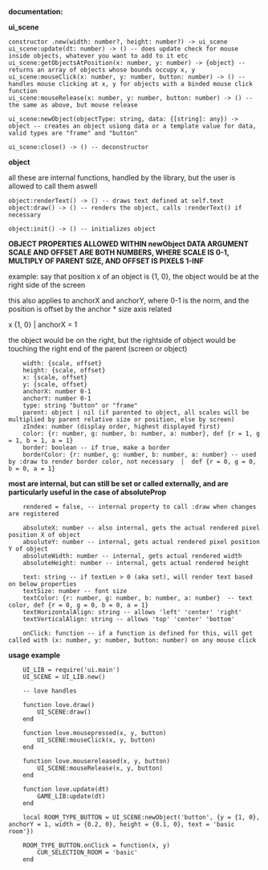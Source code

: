 **documentation:**


**ui_scene**

    constructor .new(width: number?, height: number?) -> ui_scene
    ui_scene:update(dt: number) -> () -- does update check for mouse inside objects, whatever you want to add to it etc
    ui_scene:getObjectsAtPosition(x: number, y: number) -> {object} -- returns an array of objects whose bounds occupy x, y
    ui_scene:mouseClick(x: number, y: number, button: number) -> () -- handles mouse clicking at x, y for objects with a binded mouse click function
    ui_scene:mouseRelease(x: number, y: number, button: number) -> () -- the same as above, but mouse release

    ui_scene:newObject(objectType: string, data: {[string]: any}) -> object -- creates an object usiong data or a template value for data, valid types are "frame" and "button"

    ui_scene:close() -> () -- deconstructor

**object**

all these are internal functions, handled by the library, but the user is allowed to call them aswell

    object:renderText() -> () -- draws text defined at self.text
    object:draw() -> () -- renders the object, calls :renderText() if necessary

    object:init() -> () -- initializes object


**OBJECT PROPERTIES ALLOWED WITHIN newObject DATA ARGUMENT**
**SCALE AND OFFSET ARE BOTH NUMBERS, WHERE SCALE IS 0-1, MULTIPLY OF PARENT SIZE, AND OFFSET IS PIXELS 1-INF**

example: say that position x of an object is {1, 0}, the object would be at the right side of the screen

this also applies to anchorX and anchorY, where 0-1 is the norm, and the position is offset by the anchor * size axis related

x {1, 0} | anchorX = 1

the object would be on the right, but the rightside of object would be touching the right end of the parent (screen or object)

    
        width: {scale, offset}
        height: {scale, offset}
        x: {scale, offset}
        y: {scale, offset}
        anchorX: number 0-1
        anchorY: number 0-1
        type: string "button" or "frame"
        parent: object | nil (if parented to object, all scales will be multiplied by parent relative size or position, else by screen)
        zIndex: number (display order, highest displayed first)
        color: {r: number, g: number, b: number, a: number}, def {r = 1, g = 1, b = 1, a = 1}
        border: boolean -- if true, make a border
        borderColor: {r: number, g: number, b: number, a: number} -- used by :draw to render border color, not necessary  |  def {r = 0, g = 0, b = 0, a = 1}

  **most are internal, but can still be set or called externally, and are particularly useful in the case of absoluteProp**
        
        rendered = false, -- internal property to call :draw when changes are registered

        absoluteX: number -- also internal, gets the actual rendered pixel position X of object
        absoluteY: number -- internal, gets actual rendered pixel position Y of object
        absoluteWidth: number -- internal, gets actual rendered width
        absoluteHeight: number -- internal, gets actual rendered height

        text: string -- if textLen > 0 (aka set), will render text based on below properties
        textSize: number -- font size
        textColor: {r: number, g: number, b: number, a: number}  -- text color, def {r = 0, g = 0, b = 0, a = 1}
        textHorizontalAlign: string -- allows 'left' 'center' 'right'
        textVerticalAlign: string -- allows 'top' 'center' 'bottom'

        onClick: function -- if a function is defined for this, will get called with (x: number, y: number, button: number) on any mouse click


**usage example**

        UI_LIB = require('ui.main')
        UI_SCENE = UI_LIB.new()
        
        -- love handles
        
        function love.draw()
            UI_SCENE:draw()
        end
        
        function love.mousepressed(x, y, button)
            UI_SCENE:mouseClick(x, y, button)
        end
        
        function love.mousereleased(x, y, button)
            UI_SCENE:mouseRelease(x, y, button)
        end
        
        function love.update(dt)
            GAME_LIB:update(dt)
        end

        local ROOM_TYPE_BUTTON = UI_SCENE:newObject('button', {y = {1, 0}, anchorY = 1, width = {0.2, 0}, height = {0.1, 0}, text = 'basic room'})

        ROOM_TYPE_BUTTON.onClick = function(x, y)
            CUR_SELECTION_ROOM = 'basic'
        end
